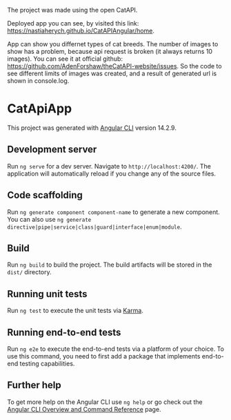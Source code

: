 The project was made using the open CatAPI.

Deployed app you can see, by visited this link: https://nastiaherych.github.io/CatAPIAngular/home.

App can show you differnet types of cat breeds. The number of images to show has a problem, because api request is broken (it always returns 10 images).
You can see it at official github: https://github.com/AdenForshaw/theCatAPI-website/issues. 
So the code to see different limits of images was created, and a result of generated url is shown in console.log.


# CatApiApp

This project was generated with [Angular CLI](https://github.com/angular/angular-cli) version 14.2.9.

## Development server

Run `ng serve` for a dev server. Navigate to `http://localhost:4200/`. The application will automatically reload if you change any of the source files.

## Code scaffolding

Run `ng generate component component-name` to generate a new component. You can also use `ng generate directive|pipe|service|class|guard|interface|enum|module`.

## Build

Run `ng build` to build the project. The build artifacts will be stored in the `dist/` directory.

## Running unit tests

Run `ng test` to execute the unit tests via [Karma](https://karma-runner.github.io).

## Running end-to-end tests

Run `ng e2e` to execute the end-to-end tests via a platform of your choice. To use this command, you need to first add a package that implements end-to-end testing capabilities.

## Further help

To get more help on the Angular CLI use `ng help` or go check out the [Angular CLI Overview and Command Reference](https://angular.io/cli) page.
